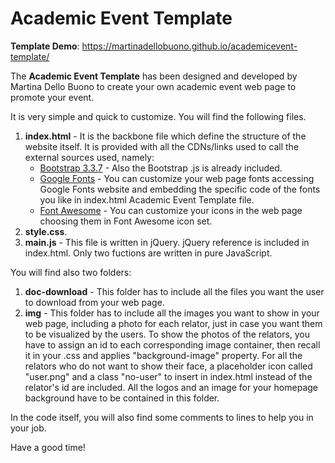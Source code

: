 # Academic Event Template

<b>Template Demo</b>: https://martinadellobuono.github.io/academicevent-template/

The <b>Academic Event Template</b> has been designed and developed by Martina Dello Buono to create your own academic event web page to promote your event.

It is very simple and quick to customize. You will find the following files.

<ol>
  <li><b>index.html</b> - It is the backbone file which define the structure of the website itself. It is provided with all the CDNs/links used to   call the external sources used, namely:
    <ul>
      <li><a href="https://getbootstrap.com/docs/3.3/getting-started/" target="_blank" alt="Google Fonts website">Bootstrap 3.3.7</a> - Also the         Bootstrap .js is already included.</li>
      <li><a href="https://fonts.google.com/" target="_blank" alt="Google Fonts website">Google Fonts</a> - You can customize your web page fonts       accessing Google Fonts website and embedding the specific code of the fonts you like in index.html Academic Event Template file.</li>
      <li><a href="https://fontawesome.com/" target="_blank" alt="Google Fonts website">Font Awesome</a> - You can customize your icons in the web       page choosing them in Font Awesome icon set.</li>
    </ul>
  </li>
  <li><b>style.css</b>.</li>
  <li><b>main.js</b> - This file is written in jQuery. jQuery reference is included in index.html. Only two fuctions are written in pure             JavaScript.</li>
</ol>

You will find also two folders:
<ol>
  <li><b>doc-download</b> - This folder has to include all the files you want the user to download from your web page.</li>
  <li><b>img</b> - This folder has to include all the images you want to show in your web page, including a photo for each relator, just in case     you want them to be visualized by the users. To show the photos of the relators, you have to assign an id to each corresponding image container,   then recall it in your .css and applies "background-image" property. For all the relators who do not want to show their face, a placeholder icon       called "user.png" and a class "no-user" to insert in index.html instead of the relator's id are included. All the logos and an image for your     homepage background have to be contained in this folder.</li>
</ol> 

In the code itself, you will also find some comments to lines to help you in your job.

Have a good time!
